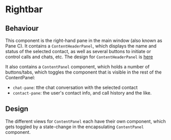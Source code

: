 # Rightbar

## Behaviour

This component is the right-hand pane in the main window (also known as Pane C).
It contains a `ContentHeaderPanel`, which displays the name and status of the selected contact, as well as several buttons to initiate or control calls and chats, etc.
The design for `ContentHeaderPanel` is [here](./content-header-panel/content-header-panel.md)

It also contains a `ContentPanel` component, which holds a number of buttons/tabs, which toggles the component that is visible in the rest of the ContentPanel:

- `chat-pane`: tthe chat conversation with the selected contact
- `contact-pane`: the user's contact info, and call history and the like.

## Design

The different views for `ContentPanel` each have their own component, which gets toggled by a state-change in the encapsulating `ContentPanel` component.
